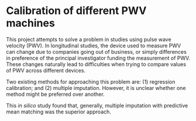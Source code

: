 # Calibration of different PWV machines

This project attempts to solve a problem in studies using pulse wave velocity (PWV). In longitudinal studies, the device used to measure PWV can change due to companies going out of business, or simply differences in preference of the principal investigator funding the measurement of PWV. These changes naturally lead to difficulties when trying to compare values of PWV across different devices.

Two existing methods for approaching this problem are: (1) regression calibration; and (2) multiple imputation. However, it is unclear whether one method might be preferred over another.

This *in silico* study found that, generally, multiple imputation with predictive mean matching was the superior approach.

